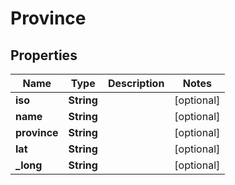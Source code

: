 

# Province


## Properties

| Name | Type | Description | Notes |
|------------ | ------------- | ------------- | -------------|
|**iso** | **String** |  |  [optional] |
|**name** | **String** |  |  [optional] |
|**province** | **String** |  |  [optional] |
|**lat** | **String** |  |  [optional] |
|**_long** | **String** |  |  [optional] |



